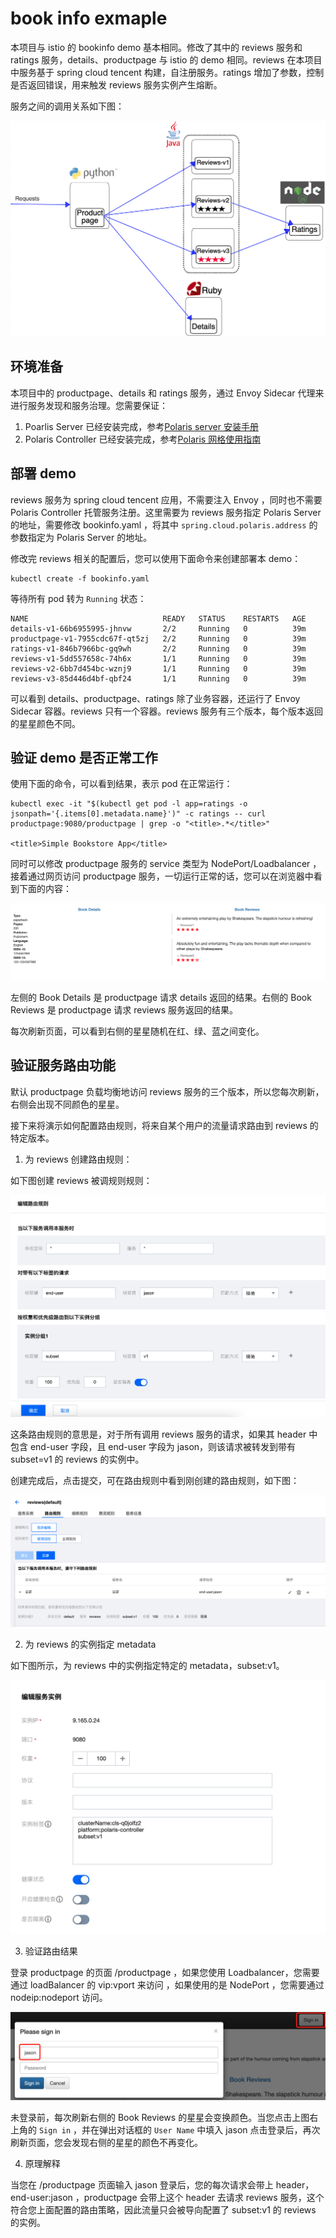 # book info exmaple

本项目与 istio 的 bookinfo demo 基本相同。修改了其中的 reviews 服务和 ratings 服务，details、productpage 与 istio 的 demo 相同。reviews 在本项目中服务基于 spring cloud tencent 构建，自注册服务。ratings 增加了参数，控制是否返回错误，用来触发 reviews 服务实例产生熔断。

服务之间的调用关系如下图：

![image](pic/arch.png)


## 环境准备

本项目中的 productpage、details 和 ratings 服务，通过 Envoy Sidecar 代理来进行服务发现和服务治理。您需要保证：

1. Poarlis Server 已经安装完成，参考[Polaris server 安装手册](https://github.com/PolarisMesh/website/blob/main/docs/zh/doc/%E5%BF%AB%E9%80%9F%E5%85%A5%E9%97%A8/%E5%AE%89%E8%A3%85%E6%9C%8D%E5%8A%A1%E7%AB%AF.md)
2. Polaris Controller 已经安装完成，参考[Polaris 网格使用指南](https://github.com/PolarisMesh/website/blob/main/docs/zh/doc/%E5%BF%AB%E9%80%9F%E5%85%A5%E9%97%A8/%E4%BD%BF%E7%94%A8k8s%E5%92%8C%E6%9C%8D%E5%8A%A1%E7%BD%91%E6%A0%BC.md)

## 部署 demo

reviews 服务为 spring cloud tencent 应用，不需要注入 Envoy ，同时也不需要 Polaris Controller 托管服务注册。这里需要为 reviews 服务指定 Polaris Server 的地址，需要修改 bookinfo.yaml ，将其中 `spring.cloud.polaris.address` 的参数指定为 Polaris Server 的地址。

修改完 reviews 相关的配置后，您可以使用下面命令来创建部署本 demo：

```
kubectl create -f bookinfo.yaml
```

等待所有 pod 转为 `Running` 状态：
```
NAME                              READY   STATUS    RESTARTS   AGE
details-v1-66b6955995-jhnvw       2/2     Running   0          39m
productpage-v1-7955cdc67f-qt5zj   2/2     Running   0          39m
ratings-v1-846b7966bc-gq9wh       2/2     Running   0          39m
reviews-v1-5dd557658c-74h6x       1/1     Running   0          39m
reviews-v2-6bb7d454bc-wznj9       1/1     Running   0          39m
reviews-v3-85d446d4bf-qbf24       1/1     Running   0          39m
```

可以看到 details、productpage、ratings 除了业务容器，还运行了 Envoy Sidecar 容器。reviews 只有一个容器。reviews 服务有三个版本，每个版本返回的星星颜色不同。

## 验证 demo 是否正常工作

使用下面的命令，可以看到结果，表示 pod 在正常运行：

```
kubectl exec -it "$(kubectl get pod -l app=ratings -o jsonpath='{.items[0].metadata.name}')" -c ratings -- curl productpage:9080/productpage | grep -o "<title>.*</title>"

<title>Simple Bookstore App</title>
```

同时可以修改 productpage 服务的 service 类型为 NodePort/Loadbalancer ，接着通过网页访问 productpage 服务，一切运行正常的话，您可以在浏览器中看到下面的内容：

![image](pic/productpage.png)

左侧的 Book Details 是 productpage 请求 details 返回的结果。右侧的 Book Reviews 是 productpage 请求 reviews 服务返回的结果。

每次刷新页面，可以看到右侧的星星随机在红、绿、蓝之间变化。

## 验证服务路由功能

默认 productpage 负载均衡地访问 reviews 服务的三个版本，所以您每次刷新，右侧会出现不同颜色的星星。

接下来将演示如何配置路由规则，将来自某个用户的流量请求路由到 reviews 的特定版本。

1. 为 reviews 创建路由规则：

如下图创建 reviews 被调规则规则：

![image](pic/rule.png)

这条路由规则的意思是，对于所有调用 reviews 服务的请求，如果其 header 中 包含 end-user 字段，且 end-user 字段为 jason，则该请求被转发到带有 subset=v1 的 reviews 的实例中。

创建完成后，点击提交，可在路由规则中看到刚创建的路由规则，如下图：

![image](pic/rule_res.png)

2. 为 reviews 的实例指定 metadata

如下图所示，为 reviews 中的实例指定特定的 metadata，subset:v1。

![image](pic/ins_meta.png)

3. 验证路由结果

登录 productpage 的页面 /productpage ，如果您使用 Loadbalancer，您需要通过 loadBalancer 的 vip:vport 来访问 ，如果使用的是 NodePort ，您需要通过 nodeip:nodeport 访问。

![image](pic/login.png)

未登录前，每次刷新右侧的 Book Reviews 的星星会变换颜色。当您点击上图右上角的 `Sign in` ，并在弹出对话框的 `User Name` 中填入 jason 点击登录后，再次刷新页面，您会发现右侧的星星的颜色不再变化。

4. 原理解释

当您在 /productpage 页面输入 jason 登录后，您的每次请求会带上 header，end-user:jason ，productpage 会带上这个 header 去请求 reviews 服务，这个符合您上面配置的路由策略，因此流量只会被导向配置了 subset:v1 的 reviews 的实例。